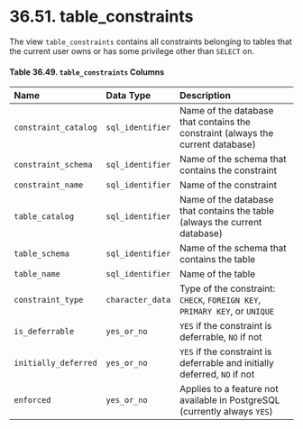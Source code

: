 # 36.51. table\_constraints

The view `table_constraints` contains all constraints belonging to tables that the current user owns or has some privilege other than `SELECT` on.

#### **Table 36.49. `table_constraints` Columns**

| Name | Data Type | Description |
| :--- | :--- | :--- |
| `constraint_catalog` | `sql_identifier` | Name of the database that contains the constraint \(always the current database\) |
| `constraint_schema` | `sql_identifier` | Name of the schema that contains the constraint |
| `constraint_name` | `sql_identifier` | Name of the constraint |
| `table_catalog` | `sql_identifier` | Name of the database that contains the table \(always the current database\) |
| `table_schema` | `sql_identifier` | Name of the schema that contains the table |
| `table_name` | `sql_identifier` | Name of the table |
| `constraint_type` | `character_data` | Type of the constraint: `CHECK`, `FOREIGN KEY`, `PRIMARY KEY`, or `UNIQUE` |
| `is_deferrable` | `yes_or_no` | `YES` if the constraint is deferrable, `NO` if not |
| `initially_deferred` | `yes_or_no` | `YES` if the constraint is deferrable and initially deferred, `NO` if not |
| `enforced` | `yes_or_no` | Applies to a feature not available in PostgreSQL \(currently always `YES`\) |

